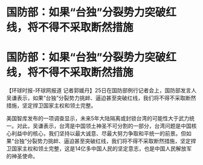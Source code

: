 # 国防部：如果“台独”分裂势力突破红线，将不得不采取断然措施

# 国防部：如果“台独”分裂势力突破红线，将不得不采取断然措施

【环球时报-环球网报道
记者郭媛丹】25日在国防部例行记者会上，国防部发言人吴谦表示，如果“台独”分裂势力挑衅、逼迫甚至突破红线，我们将不得不采取断然措施，坚定捍卫国家主权和领土完整。

美国智库发布的一项调查显示，未来5年大陆隔离或封锁台湾的可能性大于武力统一。对此，吴谦表示，台湾是中国领土神圣不可分割的一部分，台湾问题是中国核心利益中的核心，我们坚持以最大诚意、尽最大努力争取和平统一的前景。但如果“台独”分裂势力挑衅、逼迫甚至突破红线，我们将不得不采取断然措施，坚定捍卫国家主权和领土完整，这是14亿多中国人民的坚定意志，也是中国人民解放军的神圣使命。

